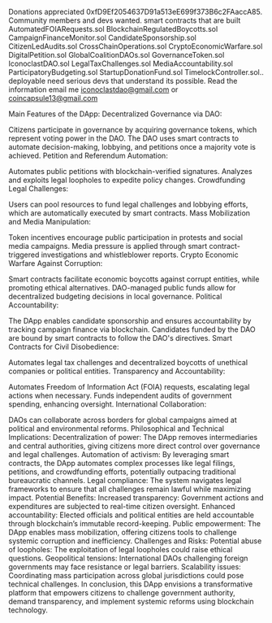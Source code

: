 Donations appreciated 0xfD9Ef2054637D91a513eE699f373B6c2FAaccA85. Community members and devs wanted. smart contracts that are built AutomatedFOIARequests.sol BlockchainRegulatedBoycotts.sol CampaignFinanceMonitor.sol CandidateSponsorship.sol CitizenLedAudits.sol CrossChainOperations.sol CryptoEconomicWarfare.sol DigitalPetition.sol GlobalCoalitionDAOs.sol GovernanceToken.sol IconoclastDAO.sol LegalTaxChallenges.sol MediaAccountability.sol ParticipatoryBudgeting.sol StartupDonationFund.sol TimelockController.sol.. deployable need serious devs that understand its possible. Read the information email me iconoclastdao@gmail.com or coincapsule13@gmail.com 

Main Features of the DApp:
Decentralized Governance via DAO:

Citizens participate in governance by acquiring governance tokens, which represent voting power in the DAO.
The DAO uses smart contracts to automate decision-making, lobbying, and petitions once a majority vote is achieved.
Petition and Referendum Automation:

Automates public petitions with blockchain-verified signatures.
Analyzes and exploits legal loopholes to expedite policy changes.
Crowdfunding Legal Challenges:

Users can pool resources to fund legal challenges and lobbying efforts, which are automatically executed by smart contracts.
Mass Mobilization and Media Manipulation:

Token incentives encourage public participation in protests and social media campaigns.
Media pressure is applied through smart contract-triggered investigations and whistleblower reports.
Crypto Economic Warfare Against Corruption:

Smart contracts facilitate economic boycotts against corrupt entities, while promoting ethical alternatives.
DAO-managed public funds allow for decentralized budgeting decisions in local governance.
Political Accountability:

The DApp enables candidate sponsorship and ensures accountability by tracking campaign finance via blockchain.
Candidates funded by the DAO are bound by smart contracts to follow the DAO's directives.
Smart Contracts for Civil Disobedience:

Automates legal tax challenges and decentralized boycotts of unethical companies or political entities.
Transparency and Accountability:

Automates Freedom of Information Act (FOIA) requests, escalating legal actions when necessary.
Funds independent audits of government spending, enhancing oversight.
International Collaboration:

DAOs can collaborate across borders for global campaigns aimed at political and environmental reforms.
Philosophical and Technical Implications:
Decentralization of power: The DApp removes intermediaries and central authorities, giving citizens more direct control over governance and legal challenges.
Automation of activism: By leveraging smart contracts, the DApp automates complex processes like legal filings, petitions, and crowdfunding efforts, potentially outpacing traditional bureaucratic channels.
Legal compliance: The system navigates legal frameworks to ensure that all challenges remain lawful while maximizing impact.
Potential Benefits:
Increased transparency: Government actions and expenditures are subjected to real-time citizen oversight.
Enhanced accountability: Elected officials and political entities are held accountable through blockchain’s immutable record-keeping.
Public empowerment: The DApp enables mass mobilization, offering citizens tools to challenge systemic corruption and inefficiency.
Challenges and Risks:
Potential abuse of loopholes: The exploitation of legal loopholes could raise ethical questions.
Geopolitical tensions: International DAOs challenging foreign governments may face resistance or legal barriers.
Scalability issues: Coordinating mass participation across global jurisdictions could pose technical challenges.
In conclusion, this DApp envisions a transformative platform that empowers citizens to challenge government authority, demand transparency, and implement systemic reforms using blockchain technology.
